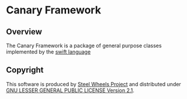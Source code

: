 Canary Framework
================

Overview
--------
The Canary Framework is a package of general purpose classes
implemented by the [swift language](https://developer.apple.com/library/ios/documentation/Swift/Conceptual/Swift_Programming_Language/)

Copyright
---------
This software is produced by [Steel Wheels Project](https://sites.google.com/site/steelwheelsproject/) and distributed under
[GNU LESSER GENERAL PUBLIC LICENSE Version 2.1](https://www.gnu.org/licenses/lgpl-2.1-standalone.html).
